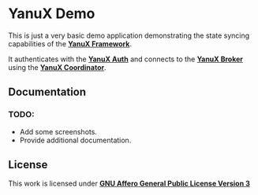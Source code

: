 # YanuX Demo
This is just a very basic demo application demonstrating the state syncing capabilities of the [__YanuX Framework__](https://yanux-framework.github.io/).

It authenticates with the [__YanuX Auth__](https://yanux-framework.github.io/) and connects to the [__YanuX Broker__](https://github.com/YanuX-Framework/YanuX-Broker) using the [__YanuX Coordinator__](https://github.com/YanuX-Framework/YanuX-Coordinator).

## Documentation
### TODO:
- Add some screenshots.
- Provide additional documentation.

## License
This work is licensed under [__GNU Affero General Public License Version 3__](LICENSE)